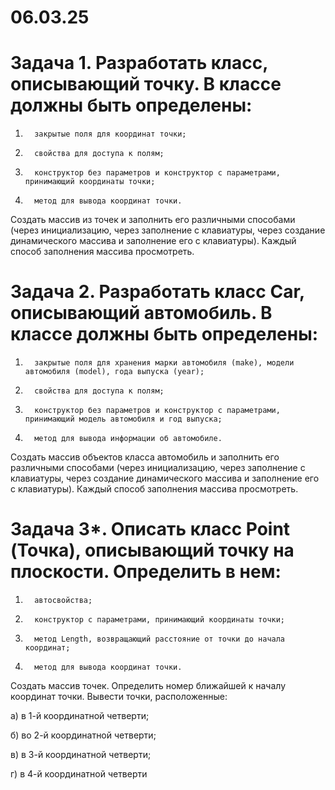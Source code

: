 # 06.03.25
# Задача 1. Разработать класс, описывающий точку. В классе должны быть определены:

1.       закрытые поля для координат точки;

2.       свойства для доступа к полям;

3.       конструктор без параметров и конструктор с параметрами, принимающий координаты точки;

4.       метод для вывода координат точки.

Создать массив из точек и заполнить его различными способами (через инициализацию, через заполнение с клавиатуры, через создание динамического массива и заполнение его с клавиатуры). Каждый способ заполнения массива просмотреть.

# Задача 2. Разработать класс Car, описывающий автомобиль. В классе должны быть определены:

1.       закрытые поля для хранения марки автомобиля (make), модели автомобиля (model), года выпуска (year);

2.       свойства для доступа к полям;

3.       конструктор без параметров и конструктор с параметрами, принимающий модель автомобиля и год выпуска;

4.       метод для вывода информации об автомобиле.

Создать массив объектов класса автомобиль и заполнить его различными способами (через инициализацию, через заполнение с клавиатуры, через создание динамического массива и заполнение его с клавиатуры). Каждый способ заполнения массива просмотреть.

# Задача 3*. Описать класс Point (Точка), описывающий точку на плоскости. Определить в нем:

1.       автосвойства;

2.       конструктор с параметрами, принимающий координаты точки;

3.       метод Length, возвращающий расстояние от точки до начала координат;

4.       метод для вывода координат точки.

Создать массив точек. Определить номер ближайшей к началу координат точки. Вывести точки, расположенные:

а) в 1-й координатной четверти;

б) во 2-й координатной четверти;

в) в 3-й координатной четверти;

г) в 4-й координатной четверти

